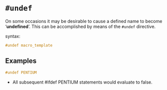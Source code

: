 # `#undef`

On some occasions it may be desirable to cause a defined name to become ‘**undefined**’. This can be accomplished by means of the `#undef` directive.

syntax:
```c
#undef macro_template
```

## Examples
```c
#undef PENTIUM
```

- All subsequent #ifdef PENTIUM statements would evaluate to false.
